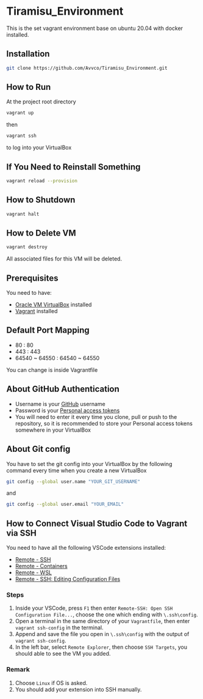 # Tiramisu_Environment

This is the set vagrant environment base on ubuntu 20.04 with docker installed.

## Installation

``` bash
git clone https://github.com/Avvco/Tiramisu_Environment.git
```

## How to Run

At the project root directory

```bash
vagrant up
```

then

```bash
vagrant ssh
```

to log into your VirtualBox

## If You Need to Reinstall Something

```bash
vagrant reload --provision
```

## How to Shutdown

```bash
vagrant halt
```

## How to Delete VM

```bash
vagrant destroy
```

All associated files for this VM will be deleted.

## Prerequisites

You need to have:

- [Oracle VM VirtualBox](https://www.virtualbox.org/wiki/Downloads) installed
- [Vagrant](https://www.vagrantup.com/downloads) installed

## Default Port Mapping

- 80 : 80
- 443 : 443
- 64540 ~ 64550 : 64540 ~ 64550

You can change is inside Vagrantfile

## About GitHub Authentication

- Username is your [GitHub](https://github.com/) username
- Password is your [Personal access tokens](https://github.com/settings/tokens)
- You will need to enter it every time you clone, pull or push to the repository, so it is recommended to store your Personal access tokens somewhere in your VirtualBox

## About Git config

You have to set the git config into your VirtualBox by the following command every time when you create a new VirtualBox

```bash
git config --global user.name "YOUR_GIT_USERNAME"
```

and

```bash
git config --global user.email "YOUR_EMAIL"
```

## How to Connect Visual Studio Code to Vagrant via SSH

You need to have all the following VSCode extensions installed:

- [Remote - SSH](https://marketplace.visualstudio.com/items?itemName=ms-vscode-remote.remote-ssh)
- [Remote - Containers](https://marketplace.visualstudio.com/items?itemName=ms-vscode-remote.remote-containers)
- [Remote - WSL](https://marketplace.visualstudio.com/items?itemName=ms-vscode-remote.remote-wsl)
- [Remote - SSH: Editing Configuration Files](https://marketplace.visualstudio.com/items?itemName=ms-vscode-remote.remote-ssh-edit)

### Steps

1. Inside your VSCode, press `F1` then enter `Remote-SSH: Open SSH Configuration File...`, choose the one which ending with `\.ssh\config`.
2. Open a terminal in the same directory of your `Vagrantfile`, then enter `vagrant ssh-config` in the terminal.
3. Append and save the file you open in `\.ssh\config` with the output of `vagrant ssh-config`.
4. In the left bar, select `Remote Explorer`, then choose `SSH Targets`, you should able to see the VM you added.

### Remark

1. Choose `Linux` if OS is asked.
2. You should add your extension into SSH manually.
